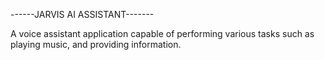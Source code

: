 ------JARVIS AI ASSISTANT-------



A voice assistant application capable of performing various tasks such as playing music, and providing information.
